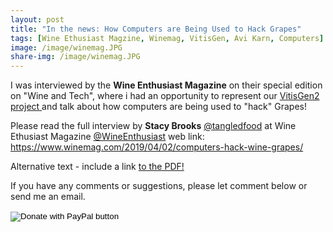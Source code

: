 ```yaml
---
layout: post
title: "In the news: How Computers are Being Used to Hack Grapes"
tags: [Wine Ethusiast Magzine, Winemag, VitisGen, Avi Karn, Computers]
image: /image/winemag.JPG
share-img: /image/winemag.JPG
---
```


I was interviewed by the __Wine Enthusiast Magazine__ on their special edition on "Wine and Tech", where i had an opportunity to represent our <a href="www.vitisgen2.org"> VitisGen2 project </a> and talk about how computers are being used to "hack" Grapes!

Please read the full interview by __Stacy Brooks__ <a href="https://twitter.com/tangledfood">@tangledfood</a> at Wine Ethusiast Magazine <a href="https://twitter.com/WineEnthusiast">@WineEnthusiast</a> web link: 
https://www.winemag.com/2019/04/02/computers-hack-wine-grapes/

<object data="winemag_interview.pdf" type="application/pdf" width="100%" height="100%">
  <p>Alternative text - include a link <a href="winemag_interview.pdf">to the PDF!</a></p>
</object>

If you have any comments or suggestions, please let comment below or send me an email. 
<form action="https://www.paypal.com/cgi-bin/webscr" method="post" target="_top">
<input type="hidden" name="cmd" value="_donations" />
<input type="hidden" name="business" value="8ZF7YRTZ42EKU" />
<input type="hidden" name="item_name" value="To support the education for all." />
<input type="hidden" name="currency_code" value="USD" />
<input type="image" src="https://www.paypalobjects.com/en_US/i/btn/btn_donateCC_LG.gif" border="0" name="submit" title="PayPal - The safer, easier way to pay online!" alt="Donate with PayPal button" />
<img alt="" border="0" src="https://www.paypal.com/en_US/i/scr/pixel.gif" width="1" height="1" />
</form>



<!-- Global site tag (gtag.js) - Google Analytics -->
<script async src="https://www.googletagmanager.com/gtag/js?id=UA-123359651-1"></script>
<script>
  window.dataLayer = window.dataLayer || [];
  function gtag(){dataLayer.push(arguments);}
  gtag('js', new Date());
  gtag('config', 'UA-123359651-1');
</script>

<script async src="//pagead2.googlesyndication.com/pagead/js/adsbygoogle.js"></script>
<script>
  (adsbygoogle = window.adsbygoogle || []).push({
    google_ad_client: "ca-pub-5126027065024936",
    enable_page_level_ads: true
  });
</script>
